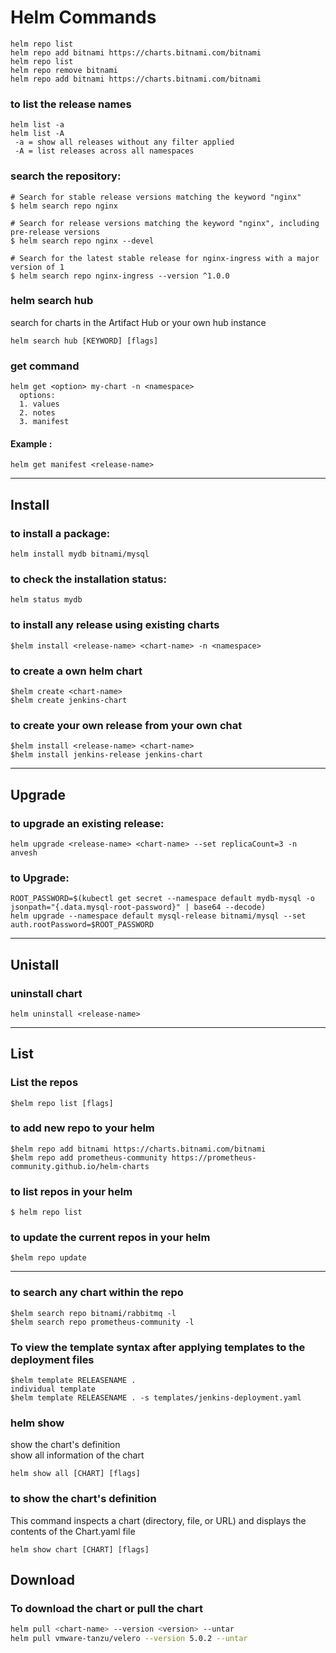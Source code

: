 # Helm Commands  
```
helm repo list
helm repo add bitnami https://charts.bitnami.com/bitnami
helm repo list
helm repo remove bitnami
helm repo add bitnami https://charts.bitnami.com/bitnami
```
### to list the release names 
```
helm list -a
helm list -A
 -a = show all releases without any filter applied
 -A = list releases across all namespaces
```

### search the repository:
```
# Search for stable release versions matching the keyword "nginx"
$ helm search repo nginx

# Search for release versions matching the keyword "nginx", including pre-release versions
$ helm search repo nginx --devel

# Search for the latest stable release for nginx-ingress with a major version of 1
$ helm search repo nginx-ingress --version ^1.0.0
```
### helm search hub  
search for charts in the Artifact Hub or your own hub instance  
```
helm search hub [KEYWORD] [flags]  
```
### get command  
```
helm get <option> my-chart -n <namespace>
  options: 
  1. values
  2. notes
  3. manifest
```

#### Example :  
```
helm get manifest <release-name>  
```
---
## Install
### to install a package:
```
helm install mydb bitnami/mysql
```
### to check the installation status:
```
helm status mydb
```
### to install any release using existing charts  
```
$helm install <release-name> <chart-name> -n <namespace>  
```
### to create a own helm chart  
```
$helm create <chart-name>  
$helm create jenkins-chart  
```
### to create your own release from your own chat 
```
$helm install <release-name> <chart-name>  
$helm install jenkins-release jenkins-chart  
```
---
## Upgrade  
### to upgrade an existing release:  
```
helm upgrade <release-name> <chart-name> --set replicaCount=3 -n anvesh
```  
### to Upgrade:
```
ROOT_PASSWORD=$(kubectl get secret --namespace default mydb-mysql -o jsonpath="{.data.mysql-root-password}" | base64 --decode)  
helm upgrade --namespace default mysql-release bitnami/mysql --set auth.rootPassword=$ROOT_PASSWORD  
```

---  
## Unistall  
### uninstall chart
```
helm uninstall <release-name>
```
---  
## List 

### List the repos  
```
$helm repo list [flags]
```

### to add new repo to your helm  
```
$helm repo add bitnami https://charts.bitnami.com/bitnami
$helm repo add prometheus-community https://prometheus-community.github.io/helm-charts
```
### to list repos in your helm  
```
$ helm repo list
```
### to update the current repos in your helm  
```
$helm repo update
```  
--- 
### to search any chart within the repo
```
$helm search repo bitnami/rabbitmq -l  
$helm search repo prometheus-community -l  
```

### To view the template syntax after applying templates to the deployment files  
```
$helm template RELEASENAME .
individual template 
$helm template RELEASENAME . -s templates/jenkins-deployment.yaml
```
### helm show   
show the chart's definition   
show all information of the chart  
```
helm show all [CHART] [flags]  
```
### to show the chart's definition
This command inspects a chart (directory, file, or URL) and displays the contents of the Chart.yaml file  

```
helm show chart [CHART] [flags]  
```

## Download  
### To download the chart or pull the chart 
```bash
helm pull <chart-name> --version <version> --untar  
helm pull vmware-tanzu/velero --version 5.0.2 --untar  
```
